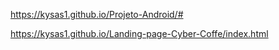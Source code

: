 https://kysas1.github.io/Projeto-Android/#



https://kysas1.github.io/Landing-page-Cyber-Coffe/index.html
